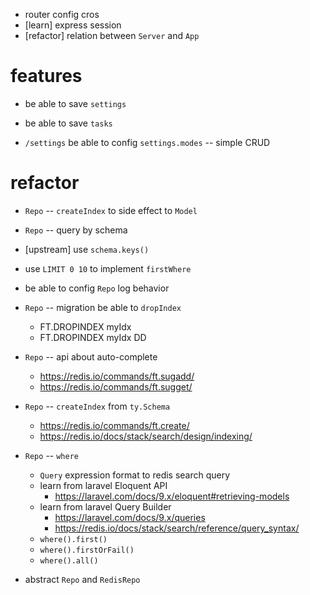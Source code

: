 - router config cros
- [learn] express session
- [refactor] relation between `Server` and `App`

# features

- be able to save `settings`
- be able to save `tasks`

- `/settings` be able to config `settings.modes` -- simple CRUD

# refactor

- `Repo` -- `createIndex` to side effect to `Model`
- `Repo` -- query by schema

- [upstream] use `schema.keys()`

- use `LIMIT 0 10` to implement `firstWhere`

- be able to config `Repo` log behavior

- `Repo` -- migration be able to `dropIndex`

  - FT.DROPINDEX myIdx
  - FT.DROPINDEX myIdx DD

- `Repo` -- api about auto-complete

  - https://redis.io/commands/ft.sugadd/
  - https://redis.io/commands/ft.sugget/

- `Repo` -- `createIndex` from `ty.Schema`

  - https://redis.io/commands/ft.create/
  - https://redis.io/docs/stack/search/design/indexing/

- `Repo` -- `where`

  - `Query` expression format to redis search query
  - learn from laravel Eloquent API
    - https://laravel.com/docs/9.x/eloquent#retrieving-models
  - learn from laravel Query Builder
    - https://laravel.com/docs/9.x/queries
    - https://redis.io/docs/stack/search/reference/query_syntax/
  - `where().first()`
  - `where().firstOrFail()`
  - `where().all()`

- abstract `Repo` and `RedisRepo`
